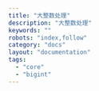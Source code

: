 ```yaml
---
title: "大整数处理"
description: "大整数处理"
keywords: ""
robots: "index,follow"
category: "docs"
layout: "documentation"
tags:
  - "core"
  - "bigint"
---
```


<!--stackedit_data:
eyJoaXN0b3J5IjpbLTE4NjMyOTcwODEsLTU0MTM4MTMyNV19
-->
